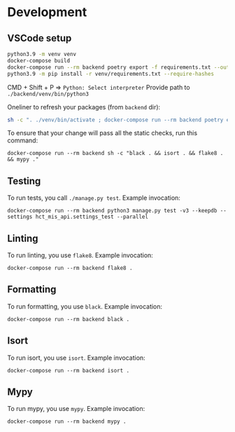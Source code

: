 # Development

## VSCode setup

```sh
python3.9 -m venv venv
docker-compose build
docker-compose run --rm backend poetry export -f requirements.txt --output venv/requirements.txt
python3.9 -m pip install -r venv/requirements.txt --require-hashes
```

CMD + Shift + P => `Python: Select interpreter`
Provide path to `./backend/venv/bin/python3`

Oneliner to refresh your packages (from `backend` dir):

```sh
sh -c ". ./venv/bin/activate ; docker-compose run --rm backend poetry export -f requirements.txt --output venv/requirements.txt ; python3.9 -m pip install -r venv/requirements.txt --require-hashes"
```

To ensure that your change will pass all the static checks, run this command:

```shell
docker-compose run --rm backend sh -c "black . && isort . && flake8 . && mypy ."
```

## Testing

To run tests, you call `./manage.py test`. Example invocation:

```shell
docker-compose run --rm backend python3 manage.py test -v3 --keepdb --settings hct_mis_api.settings_test --parallel
```

## Linting

To run linting, you use `flake8`. Example invocation:

```shell
docker-compose run --rm backend flake8 .
```

## Formatting

To run formatting, you use `black`. Example invocation:

```shell
docker-compose run --rm backend black .
```

## Isort

To run isort, you use `isort`. Example invocation:

```shell
docker-compose run --rm backend isort .
```

## Mypy

To run mypy, you use `mypy`. Example invocation:

```shell
docker-compose run --rm backend mypy .
```
